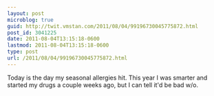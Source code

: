 ```yaml
---
layout: post
microblog: true
guid: http://twit.vmstan.com/2011/08/04/99196730045775872.html
post_id: 3041225
date: 2011-08-04T13:15:18-0600
lastmod: 2011-08-04T13:15:18-0600
type: post
url: /2011/08/04/99196730045775872.html
---
```

Today is the day my seasonal allergies hit. This year I was smarter and started my drugs a couple weeks ago, but I can tell it'd be bad w/o.
